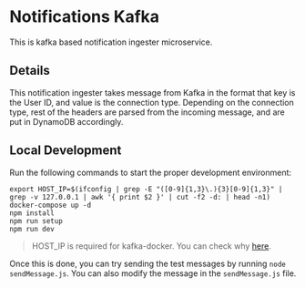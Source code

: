# Notifications Kafka

This is kafka based notification ingester microservice.

## Details

This notification ingester takes message from Kafka in the format that key is the User ID, and value is the connection type. Depending on the connection type, rest of the headers are parsed from the incoming message, and are put in DynamoDB accordingly.

## Local Development

Run the following commands to start the proper development environment:

```
export HOST_IP=$(ifconfig | grep -E "([0-9]{1,3}\.){3}[0-9]{1,3}" | grep -v 127.0.0.1 | awk '{ print $2 }' | cut -f2 -d: | head -n1)
docker-compose up -d
npm install
npm run setup
npm run dev
```

> HOST_IP is required for kafka-docker. You can check why [here](https://github.com/wurstmeister/kafka-docker/wiki/Connectivity).

Once this is done, you can try sending the test messages by running `node sendMessage.js`. You can also modify the message in the `sendMessage.js` file.

